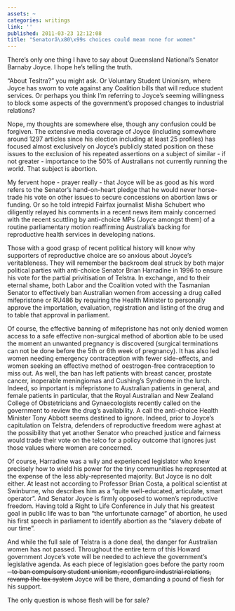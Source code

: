 ```yaml
---
assets: ~
categories: writings
link: ''
published: 2011-03-23 12:12:08
title: "Senatorâ\x80\x99s choices could mean none for women"
---
```

There’s only one thing I have to say about Queensland National’s Senator
Barnaby Joyce. I hope he’s telling the truth.

“About Tesltra?” you might ask. Or Voluntary Student Unionism, where
Joyce has sworn to vote against any Coalition bills that will reduce
student services. Or perhaps you think I’m referring to Joyce’s seeming
willingness to block some aspects of the government’s proposed changes
to industrial relations?

Nope, my thoughts are somewhere else, though any confusion could be
forgiven. The extensive media coverage of Joyce (including somewhere
around 1297 articles since his election including at least 25 profiles)
has focused almost exclusively on Joyce’s publicly stated position on
these issues to the exclusion of his repeated assertions on a subject of
similar - if not greater - importance to the 50% of Australians not
currently running the world. That subject is abortion.

My fervent hope - prayer really - that Joyce will be as good as his word
refers to the Senator’s hand-on-heart pledge that he would never
horse-trade his vote on other issues to secure concessions on abortion
laws or funding. Or so he told intrepid Fairfax journalist Misha
Schubert who diligently relayed his comments in a recent news item
mainly concerned with the recent scuttling by anti-choice MPs (Joyce
amongst them) of a routine parliamentary motion reaffirming Australia’s
backing for reproductive health services in developing nations.

Those with a good grasp of recent political history will know why
supporters of reproductive choice are so anxious about Joyce’s
veritableness. They will remember the backroom deal struck by both major
political parties with anti-choice Senator Brian Harradine in 1996 to
ensure his vote for the partial privitisation of Telstra. In exchange,
and to their eternal shame, both Labor and the Coalition voted with the
Tasmanian Senator to effectively ban Australian women from accessing a
drug called mifepristone or RU486 by requiring the Health Minister to
personally approve the importation, evaluation, registration and listing
of the drug and to table that approval in parliament.

Of course, the effective banning of mifepristone has not only denied
women access to a safe effective non-surgical method of abortion able to
be used the moment an unwanted pregnancy is discovered (surgical
terminations can not be done before the 5th or 6th week of pregnancy).
It has also led women needing emergency contraception with fewer
side-effects, and women seeking an effective method of oestrogen-free
contraception to miss out. As well, the ban has left patients with
breast cancer, prostate cancer, inoperable meningiomas and Cushing’s
Syndrome in the lurch. Indeed, so important is mifepristone to
Australian patients in general, and female patients in particular, that
the Royal Australian and New Zealand College of Obstetricians and
Gynaecologists recently called on the government to review the drug’s
availability. A call the anti-choice Health Minister Tony Abbott seems
destined to ignore. Indeed, prior to Joyce’s capitulation on Telstra,
defenders of reproductive freedom were aghast at the possibility that
yet another Senator who preached justice and fairness would trade their
vote on the telco for a policy outcome that ignores just those values
where women are concerned.

Of course, Harradine was a wily and experienced legislator who knew
precisely how to wield his power for the tiny communities he represented
at the expense of the less ably-represented majority. But Joyce is no
dolt either. At least not according to Professor Brian Costa, a
political scientist at Swinburne, who describes him as a “quite
well-educated, articulate, smart operator”. And Senator Joyce is firmly
opposed to women’s reproductive freedom. Having told a Right to Life
Conference in July that his greatest goal in public life was to ban “the
unfortunate carnage” of abortion, he used his first speech in parliament
to identify abortion as the “slavery debate of our time”.

And while the full sale of Telstra is a done deal, the danger for
Australian women has not passed. Throughout the entire term of this
Howard government Joyce’s vote will be needed to achieve the
government’s legislative agenda. As each piece of legislation goes
before the party room ~~- to ban compulsory student unionism,
reconfigure industrial relations, revamp the tax system~~ Joyce will be
there, demanding a pound of flesh for his support.

The only question is whose flesh will be for sale?